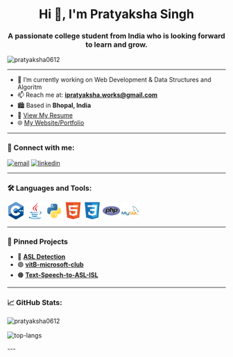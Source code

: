 <h1 align="center">Hi 👋, I'm Pratyaksha Singh</h1>
<h3 align="center">A passionate college student from India who is looking forward to learn and grow.</h3>

<p align="left">
  <img src="https://komarev.com/ghpvc/?username=pratyaksha0612&label=Profile%20views&color=0e75b6&style=flat" alt="pratyaksha0612" />
</p>

---

- 🌱 I’m currently working on Web Development & Data Structures and Algoritm
- 📫 Reach me at: **ipratyaksha.works@gmail.com**  
- 🏙️ Based in **Bhopal, India**
- 📄 [View My Resume](https://www.canva.com/design/DAGeDZRnaG4/IJoh-u1e-4BowvkMlVw3cw/view?utm_content=DAGeDZRnaG4&utm_campaign=designshare&utm_medium=link2&utm_source=uniquelinks&utlId=h49a502a5a4)
- 🌐 [My Website/Portfolio](https://impratyaksha.my.canva.site/)

---

### 🔗 Connect with me:

<p align="left">
<a href="mailto:pratyaksha.23bai10345@vitbhopal.ac.in"><img src="https://img.shields.io/badge/Email-D14836?style=for-the-badge&logo=gmail&logoColor=white" alt="email" /></a>
<a href="https://www.linkedin.com/in/pratyaksha0612" target="_blank"><img src="https://img.shields.io/badge/LinkedIn-0077B5?style=for-the-badge&logo=linkedin&logoColor=white" alt="linkedin" /></a>

</p>

---

### 🛠️ Languages and Tools:

<p align="left">
  <img src="https://raw.githubusercontent.com/devicons/devicon/master/icons/cplusplus/cplusplus-original.svg" alt="C++" width="40" height="40"/>
  <img src="https://raw.githubusercontent.com/devicons/devicon/master/icons/java/java-original.svg" alt="Java" width="40" height="40"/>
  <img src="https://raw.githubusercontent.com/devicons/devicon/master/icons/python/python-original.svg" alt="Python" width="40" height="40"/>
  <img src="https://raw.githubusercontent.com/devicons/devicon/master/icons/html5/html5-original.svg" alt="HTML5" width="40" height="40"/>
  <img src="https://raw.githubusercontent.com/devicons/devicon/master/icons/css3/css3-original.svg" alt="CSS3" width="40" height="40"/>
  <img src="https://raw.githubusercontent.com/devicons/devicon/master/icons/php/php-original.svg" alt="PHP" width="40" height="40"/>
  <img src="https://raw.githubusercontent.com/devicons/devicon/master/icons/mysql/mysql-original-wordmark.svg" alt="MySQL" width="40" height="40"/>
</p>

---

### 📌 Pinned Projects

- 🔵 [**ASL Detection**](https://github.com/pratyaksha0612/ASL-Detection)
- 🟣 [**vitB-microsoft-club**](https://github.com/pratyaksha0612/vitB-microsoft-club)
- 🟠 [**Text-Speech-to-ASL-ISL**](https://github.com/pratyaksha0612/Text-Speech-to-ASL-ISL)

---

### 📈 GitHub Stats:

<p>
  <img align="center" src="https://github-readme-stats.vercel.app/api?username=pratyaksha0612&show_icons=true&theme=default&locale=en" alt="pratyaksha0612" />
</p>

<p>
  <img align="center" src="https://github-readme-stats.vercel.app/api/top-langs?username=pratyaksha0612&show_icons=true&locale=en&layout=compact" alt="top-langs" />
</p>
---
